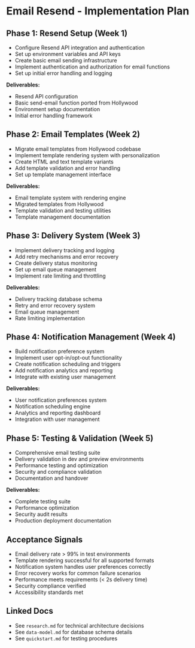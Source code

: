 # Email Resend - Implementation Plan

## Phase 1: Resend Setup (Week 1)

- Configure Resend API integration and authentication
- Set up environment variables and API keys
- Create basic email sending infrastructure
- Implement authentication and authorization for email functions
- Set up initial error handling and logging

**Deliverables:**

- Resend API configuration
- Basic send-email function ported from Hollywood
- Environment setup documentation
- Initial error handling framework

## Phase 2: Email Templates (Week 2)

- Migrate email templates from Hollywood codebase
- Implement template rendering system with personalization
- Create HTML and text template variants
- Add template validation and error handling
- Set up template management interface

**Deliverables:**

- Email template system with rendering engine
- Migrated templates from Hollywood
- Template validation and testing utilities
- Template management documentation

## Phase 3: Delivery System (Week 3)

- Implement delivery tracking and logging
- Add retry mechanisms and error recovery
- Create delivery status monitoring
- Set up email queue management
- Implement rate limiting and throttling

**Deliverables:**

- Delivery tracking database schema
- Retry and error recovery system
- Email queue management
- Rate limiting implementation

## Phase 4: Notification Management (Week 4)

- Build notification preference system
- Implement user opt-in/opt-out functionality
- Create notification scheduling and triggers
- Add notification analytics and reporting
- Integrate with existing user management

**Deliverables:**

- User notification preferences system
- Notification scheduling engine
- Analytics and reporting dashboard
- Integration with user management

## Phase 5: Testing & Validation (Week 5)

- Comprehensive email testing suite
- Delivery validation in dev and preview environments
- Performance testing and optimization
- Security and compliance validation
- Documentation and handover

**Deliverables:**

- Complete testing suite
- Performance optimization
- Security audit results
- Production deployment documentation

## Acceptance Signals

- Email delivery rate > 99% in test environments
- Template rendering successful for all supported formats
- Notification system handles user preferences correctly
- Error recovery works for common failure scenarios
- Performance meets requirements (< 2s delivery time)
- Security compliance verified
- Accessibility standards met

## Linked Docs

- See `research.md` for technical architecture decisions
- See `data-model.md` for database schema details
- See `quickstart.md` for testing procedures
